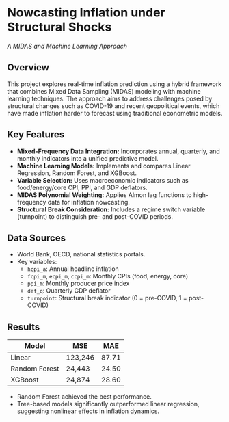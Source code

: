 # Nowcasting Inflation under Structural Shocks
*A MIDAS and Machine Learning Approach*

## Overview

This project explores real-time inflation prediction using a hybrid framework that combines Mixed Data Sampling (MIDAS) modeling with machine learning techniques. The approach aims to address challenges posed by structural changes such as COVID-19 and recent geopolitical events, which have made inflation harder to forecast using traditional econometric models.

## Key Features

- **Mixed-Frequency Data Integration:** Incorporates annual, quarterly, and monthly indicators into a unified predictive model.
- **Machine Learning Models:** Implements and compares Linear Regression, Random Forest, and XGBoost.
- **Variable Selection:** Uses macroeconomic indicators such as food/energy/core CPI, PPI, and GDP deflators.
- **MIDAS Polynomial Weighting:** Applies Almon lag functions to high-frequency data for inflation nowcasting.
- **Structural Break Consideration:** Includes a regime switch variable (turnpoint) to distinguish pre- and post-COVID periods.

## Data Sources

- World Bank, OECD, national statistics portals.
- Key variables:
  - `hcpi_a`: Annual headline inflation
  - `fcpi_m`, `ecpi_m`, `ccpi_m`: Monthly CPIs (food, energy, core)
  - `ppi_m`: Monthly producer price index
  - `def_q`: Quarterly GDP deflator
  - `turnpoint`: Structural break indicator (0 = pre-COVID, 1 = post-COVID)

## Results

| Model         | MSE         | MAE      |
|---------------|-------------|----------|
| Linear        | 123,246     | 87.71    |
| Random Forest | 24,443      | 24.50    |
| XGBoost       | 24,874      | 28.60    |

- Random Forest achieved the best performance.
- Tree-based models significantly outperformed linear regression, suggesting nonlinear effects in inflation dynamics.

